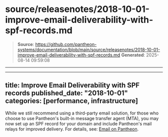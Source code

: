 # source/releasenotes/2018-10-01-improve-email-deliverability-with-spf-records.md

> **Source**: https://github.com/pantheon-systems/documentation/blob/main/source/releasenotes/2018-10-01-improve-email-deliverability-with-spf-records.md
> **Generated**: 2025-08-14 09:59:08

---

---
title: Improve Email Deliverability with SPF records
published_date: "2018-10-01"
categories: [performance, infrastructure]
---
While we still recommend using a third-party email solution, for those who choose to use Pantheon's built-in message transfer agent (MTA), you may now set up an SPF record for your domain and include Pantheon's mail relays for improved delivery. For details, see: <a href="/email/#are-there-spf-records-for-pantheons-local-mta-postfix" data-proofer-ignore>Email on Pantheon</a>.

